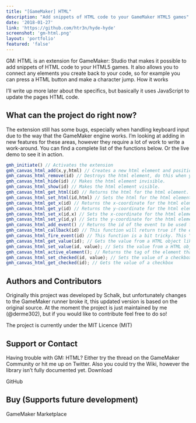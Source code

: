 ```yaml
---
title: "[GameMaker] HTML"
description: "Add snippets of HTML code to your GameMaker HTML5 games"
date: '2018-01-27'
link: 'https://github.com/htr3n/hyde-hyde'
screenshot: 'gm-html.png'
layout: 'portfolio'
featured: 'false'
---
```


GM: HTML is an extension for GameMaker: Studio that makes it possible to add snippets of HTML code to your HTML5 games. It also allows you to connect any elements you create back to your code, so for example you can press a HTML button and make a character jump.
How it works

I’ll write up more later about the specifics, but basically it uses JavaScript to update the pages HTML code.

## What can the project do right now?

The extension still has some bugs, especially when handling keyboard input due to the way that the GameMaker engine works. I’m looking at adding in new features for these areas, however they require a lot of work to write a work-around. You can find a complete list of the functions below. Or the live demo to see it in action.

```javascript
gmh_initiate() // Activates the extension
gmh_canvas_html_add(x,y,html) // Creates a new html element and positions it accordingly. The function returns an integer as an id that must be used in all other functions to access the particular html element.
gmh_canvas_html_remove(id) // Destroys the html element, do this when you are done using the element.
gmh_canvas_html_hide(id) // Makes the html element invisible.
gmh_canvas_html_show(id) // Makes the html element visible.
gmh_canvas_html_get_html(id) // Returns the html for the html element.
gmh_canvas_html_set_html(id,html) // Sets the html for the html element.
gmh_canvas_html_get_x(id) // Returns the x-coordinate for the html element.
gmh_canvas_html_get_y(id) // Returns the y-coordinate for the html element.
gmh_canvas_html_set_x(id,x) // Sets the x-coordinate for the html element.
gmh_canvas_html_set_y(id,y) // Sets the y-coordinate for the html element.
gmh_canvas_html_add_event() // Returns the id of the event to be used for other functions. This function must be called first before being able to use events.
gmh_canvas_html_callback(id) // This function will return true if the event with the given id has been triggered. If it hasn't been trigger it will return false. This will usually go in the step event of an object.
gmh_canvas_html_fire_event(id) // This function is a bit tricky. This "fires" an event with the given id. You would expect this to be in your html code, however can also be used in your game maker project.
gmh_canvas_html_get_value(id); // Gets the value from a HTML object like a textbox, be careful to use this function only with objects that have values
gmh_canvas_html_set_value(id, value); // Sets the value from a HTML object like a textbox, be careful to use this function only with objects that have values
gmh_canvas_html_active_element(); // Returns the tag of the element that is currently active
gmh_canvas_html_set_checked(id, value); // Sets the value of a checkbox
gmh_canvas_html_get_checked(id); // Gets the value of a checkbox
```

## Authors and Contributors

Originally this project was developed by Schalk, but unfortunately changes to the GameMaker runner broke it, this updated version is based on the original source. At the moment the project is just maintained by me (@derme302), but if you would like to contribute feel free to do so!

The project is currently under the MIT Licence (MIT)

## Support or Contact

Having trouble with GM: HTML? Either try the thread on the GameMaker Community or hit me up on Twitter. Also you could try the Wiki, however the library isn’t fully documented yet.
Download

GitHub

## Buy (Supports future development)

GameMaker Marketplace